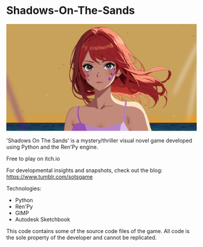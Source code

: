 # Shadows-On-The-Sands
<img src = "yuzu_closeup.png">

'Shadows On The Sands' is a mystery/thriller visual novel game developed using Python and the Ren'Py engine.

Free to play on itch.io

For developmental insights and snapshots, check out the blog: https://www.tumblr.com/sotsgame

Technologies:
- Python
- Ren'Py
- GIMP
- Autodesk Sketchbook

This code contains some of the source code files of the game. All code is the sole property of the developer and cannot be replicated.
